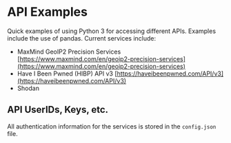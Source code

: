 # API Examples
Quick examples of using Python 3 for accessing different APIs. Examples include the use of pandas. Current services include:

- MaxMind GeoIP2 Precision Services [https://www.maxmind.com/en/geoip2-precision-services](https://www.maxmind.com/en/geoip2-precision-services)
- Have I Been Pwned (HIBP) API v3 [https://haveibeenpwned.com/API/v3](https://haveibeenpwned.com/API/v3)
- Shodan

## API UserIDs, Keys, etc.

All authentication information for the services is stored in the `config.json` file.

